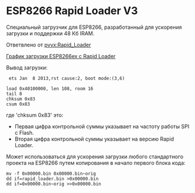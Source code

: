 # ESP8266 Rapid Loader V3

Специальный загрузчик для ESP8266, разработанный
для ускорения загрузки и поддержки 48 Кб IRAM.

Ответвлено от [pvvx:Rapid_Loader](//github.com/pvvx/Rapid_Loader)

[График загрузки ESP8266ex c Rapid Loader](./doc/ESP-01-StartSignals.gif)

Вывод загрузки:

```
 ets Jan  8 2013,rst cause:2, boot mode:(3,6)

load 0x40100000, len 108, room 16 
tail 8
chksum 0x83
csum 0x83
```

где 'chksum 0x83' это:

* Первая цифра контрольной суммы указывает на частоту работы SPI с Flash.
* Вторая цифра контрольной суммы указывает на версию Rapid Loader.

Может использоваться для ускорения загрузки любого стандартного
проекта на ESP8266 путем копирования в начало первого блока кода:

```
mv -f 0x00000.bin 0x00000.bin~orig
dd if=rapid_loader.bin >0x00000.bin
dd if=0x00000.bin~orig >>0x00000.bin
```
